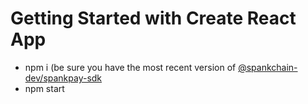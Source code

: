 # Getting Started with Create React App

- npm i (be sure you have the most recent version of [@spankchain-dev/spankpay-sdk](https://www.npmjs.com/package/@spankchain-dev/spankpay-sdk)
- npm start
